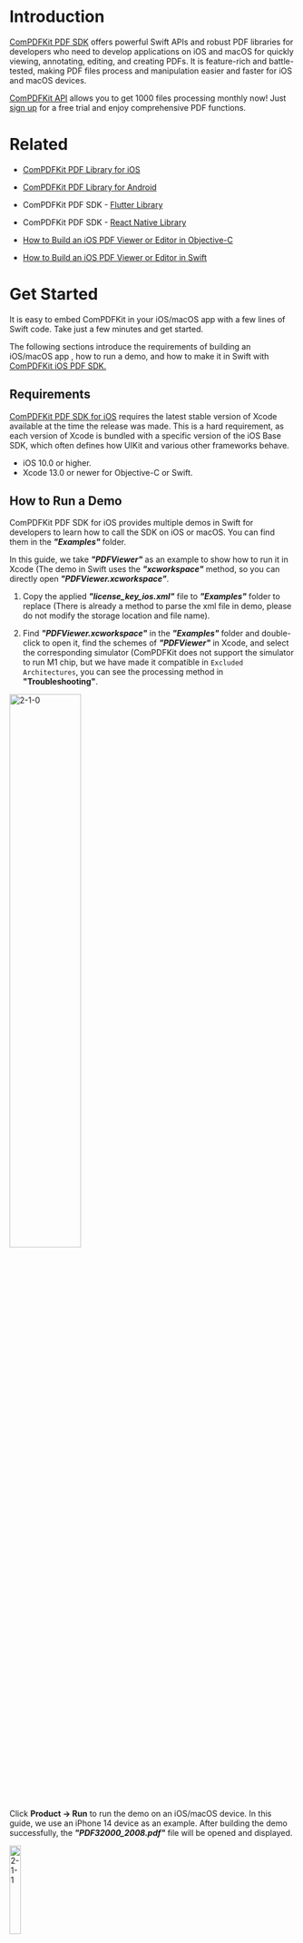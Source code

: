# Introduction

[ComPDFKit PDF SDK](https://www.compdf.com/) offers powerful Swift APIs and robust PDF libraries for developers who need to develop applications on iOS and macOS for quickly viewing, annotating, editing, and creating PDFs. It is feature-rich and battle-tested, making PDF files process and manipulation easier and faster for iOS and macOS devices.

[ComPDFKit API](https://api.compdf.com/api/pricing) allows you to get 1000 files processing monthly now! Just [sign up](https://api.compdf.com/signup) for a free trial and enjoy comprehensive PDF functions.

# Related

- [ComPDFKit PDF Library for iOS](https://github.com/ComPDFKit/compdfkit-pdf-sdk-ios)

- [ComPDFKit PDF Library for Android](https://github.com/ComPDFKit/PDF-SDK-Android)

- ComPDFKit PDF SDK - [Flutter Library](https://pub.dev/packages/compdfkit_flutter)

- ComPDFKit PDF SDK - [React Native Library](https://www.compdf.com/react-native)

- [How to Build an iOS PDF Viewer or Editor in Objective-C](https://www.compdf.com/blog/build-an-ios-pdf-viewer-or-editor-in-objective-c)

- [How to Build an iOS PDF Viewer or Editor in Swift](https://www.compdf.com/blog/build-an-ios-pdf-viewer-or-editor-in-swift)

  

# Get Started

It is easy to embed ComPDFKit in your iOS/macOS app with a few lines of Swift code. Take just a few minutes and get started. 

The following sections introduce the requirements of building an iOS/macOS app , how to run a demo, and how to make it in Swift with [ComPDFKit iOS PDF SDK.](https://www.compdf.com/ios) 



## Requirements

[ComPDFKit PDF SDK for iOS](https://www.compdf.com/guides/pdf-sdk/ios/overview) requires the latest stable version of Xcode available at the time the release was made. This is a hard requirement, as each version of Xcode is bundled with a specific version of the iOS Base SDK, which often defines how UIKit and various other frameworks behave. 

- iOS 10.0 or higher.
- Xcode 13.0 or newer for Objective-C or Swift.



## How to Run a Demo

ComPDFKit PDF SDK for iOS provides multiple demos in Swift for developers to learn how to call the SDK on iOS or macOS. You can find them in the ***"Examples"*** folder.

In this guide, we take ***"PDFViewer"*** as an example to show how to run it in Xcode (The demo in Swift uses the ***"xcworkspace"*** method, so you can directly open ***"PDFViewer.xcworkspace"***.

1. Copy the applied ***"license_key_ios.xml"*** file to ***"Examples"*** folder to replace (There is already a method to parse the xml file in demo, please do not modify the storage location and file name).

2. Find ***"PDFViewer.xcworkspace"*** in the ***"Examples"*** folder and double-click to open it, find the schemes of ***"PDFViewer"*** in Xcode, and select the corresponding simulator (ComPDFKit does not support the simulator to run M1 chip, but we have made it compatible in `Excluded Architectures`, you can see the processing method in **"Troubleshooting"**.

<img align="center" src="image/2-1-0.png" alt="2-1-0" width="50%" height="50%" />

Click **Product -> Run** to run the demo on an iOS/macOS device. In this guide, we use an iPhone 14 device as an example. After building the demo successfully, the ***"PDF32000_2008.pdf"*** file will be opened and displayed.

<img align="center" src="image/2-1-1.png" alt="2-1-1" width="20%" height="20%" />

**Note:** *This is a demo project, presenting completed [ComPDFKit PDF SDK](https://www.compdf.com/pdf-sdk) functions. The functions might be different based on the license you have purchased. Please check that the functions you choose work fine in this demo project.*



## How to Make an iOS App in Swift with ComPDFKit

This section will help you to quickly get started with ComPDFKit PDF SDK to make an iOS/macOS app in Swift with step-by-step instructions, which include the following steps:

- Create a new iOS/macOS project in Swift.
- Integrate ComPDFKit into your apps.
- Apply the license key.
- Display a PDF document.

### Create a New iOS Project in Swift

In this guide, we use Xcode 12.4 to create a new iOS project.

1. Fire up Xcode, choose **File** -> **New** -> **Project...**, and then select **iOS** -> **Single View Application**. Click **Next**.

<img align="center" src="image/2-2.png" width="50%" height="50%" />

2. Choose the options for your new project. Please make sure to choose Swift as the programming language. Then, click **Next**.

<img align="center" src="image/2-3.png" width="50%" height="50%" />

3. Place the project to the location as desired. Then, click **Create**.



### Integrate ComPDFKit into Your Apps

To add the dynamic xcframework ***"ComPDFKit.xcframework"*** into the ***"PDFViewer"*** project, please follow the steps below:

1. Right-click the ***"PDFViewer"*** project, select **Add Files to "PDFViewer"...**.

   <img align="center" src="image/2-4.png" width="50%" height="50%" />

2. Find and choose ***"ComPDFKit.xcframework"*** in the download package, and then click **Add**.

   **Note:** *Make sure to check the **Copy items if needed** option.*

   <img align="center" src="image/2-5.png" width="50%" height="50%" />

3. Then, the ***"PDFViewer"*** project will look like the following picture.

   <img align="center" src="image/2-6.png" width="50%" height="50%" />

4. Add the dynamic xcframework ***"ComPDFKit.xcframework"*** to the Xcode's **Embedded Binaries**. Left-click the project, find **Embedded Binaries** in the **General** tab, and choose **Embed & Sign**.

   <img align="center" src="image/2-7.png" width="50%" height="50%" />

5. For earlier versions of Xcode (like Xcode 13), the Bitcode option might be turned on by default, which requires it to be turned off to run. The precise steps to do this are illustrated as shown in the picture below. 

   <img align="center" src="image/2-7-1.jpg" alt="2-7-1" width="50%" height="50%" />



### Apply the License Key

Contact [ComPDFKit's sales team](https://www.compdf.com/contact-sales) to get a license for free to test this project. 

1. Import the header file ***"ComPDFKit"*** to `AppDelegate.swift`.

2. License initialize:

   **Online license:** 

   Follow the code below and call the method `CPDFKit.verify(withOnlineLicense: "YOUR_LICENSE_KEY_GOES_HERE") { code, message in}`   in  ` func application(_ application: UIApplication, didFinishLaunchingWithOptions launchOptions: [UIApplication.LaunchOptionsKey: Any]?) -> Bool`. You need to replace the  **LICENSE_KEY** with the license you obtained.

      ```swift
     func application(_ application: UIApplication, didFinishLaunchingWithOptions launchOptions: [UIApplication.LaunchOptionsKey: Any]?) -> Bool {
     // Set your online license key here. ComPDFKit is commercial software.
     // Each ComPDFKit license is bound to a specific app bundle id.
     // com.compdfkit.pdfviewe
       
       CPDFKit.verify(withOnlineLicense: "YOUR_LICENSE_KEY_GOES_HERE") { code, message in
       }
   }
      ```

   **Offline license:**

    Follow the code below and call the method `CPDFKit.verifyWithKey:"LICENSE_SECRET"` in `func application(_ application: UIApplication, didFinishLaunchingWithOptions launchOptions: [UIApplication.LaunchOptionsKey: Any]?) -> Bool `. You need to replace the  **LICENSE_KEY**  with the license you obtained.

   ```swift
     func application(_ application: UIApplication, didFinishLaunchingWithOptions launchOptions: [UIApplication.LaunchOptionsKey: Any]?) -> Bool {
     // Set your license key here. ComPDFKit is commercial software.
     // Each ComPDFKit license is bound to a specific app bundle id.
     // com.compdfkit.pdfviewer
       
       CPDFKit.verify(withKey: "YOUR_LICENSE_KEY_GOES_HERE")
       return true
   }
   ```


3. Compile and run the project. If the console outputs "version information", it means that the license has been set successfully. Otherwise, please check "Troubleshooting" or check error logs in the console to quickly identify and solve the issue. 


### Display a PDF Document

So far, we have added ***"ComPDFKit.xcframework"*** to the ***"PDFViewer"*** project and finished the initialization of the ComPDFKit PDF SDK. Now, let’s start building a simple PDF viewer with just a few lines of code.

1. Prepare a test PDF file, and drag and drop it into the newly created **PDFView** project. In this way, you can load and preview the local PDF document using `NSBundle`. The following image shows an example of importing a PDF document named "Online5" into the project.

   <img align="center" src="image/2-7-2.jpg" alt="2-7-2" width="50%" height="50%" />

2. Import `ComPDFKit`  at the top of your `UIViewController.swift` subclass implementation:

   ```swift
   import ComPDFKit
   ```

3. Create a `CPDFDocument` object through **NSURL**, and create a `CPDFView` to display it. The following code shows how to load PDF data using a local PDF path and display it by `CPDFView`.

   ```swift
   guard let filePath = Bundle.main.path(forResource: "Online5", ofType: "pdf") else { return  }
   let url = URL(fileURLWithPath: filePath)
   let document = CPDFDocument(url: url)
   
   let rect = self.view.bounds
   let pdfView = CPDFView(frame: self.view.bounds)
   pdfView.autoresizingMask = [.flexibleWidth, .flexibleHeight]
   pdfView.document = document
   ```

4. Add the created `CPDFView` to the view of the current controller. The sample code is shown below.

   ```swift
   self.view.addSubview(pdfView)
   ```

5. The code shown here is a collection of the steps mentioned above:

   ```swift
   override func viewWillAppear(_ animated: Bool) {
        super.viewWillAppear(animated)
           
        guard let filePath = Bundle.main.path(forResource: "Online5", ofType: "pdf") else { return  }
        let url = URL(fileURLWithPath: filePath)
        let document = CPDFDocument(url: url)
   
        let rect = self.view.bounds
        let pdfView = CPDFView(frame: self.view.bounds)
        pdfView.autoresizingMask = [.flexibleWidth, .flexibleHeight]
        pdfView.document = document
        self.view.addSubview(pdfView)
   }
   ```

6. Connect your device or simulator, and use the shortcut **Command_R** to run the App. The PDF file will be opened and displayed.

   <img align="center" src="image/2-7-3.jpg" alt="2-7-3" width="50%" height="50%" />



### Troubleshooting

1. Bitcode

   Even when all configurations are correct, there may still be compilation errors. First, check if the Bitcode is disabled. In earlier versions of Xcode (such as Xcode 13), the Bitcode option may be enabled by default. It needs to be set to **No** in order to run the app.

2. License

   If a License setting error occurs, ensure that the Identity (Bundle ID) setting in **General** matches the Bundle ID you provided when contacting us for the license. If an expired License message appears, please contact the [ComPDFKit team](https://www.compdf.com/contact-sales) to obtain the latest License and Key.


3. Cannot Run on i386 Architecture Simulator

   The version of Xcode 12.5 or newer, doesn't support i386 simulators. Apple dropped the i386 after switching to ARM processors and no longer maintains i386 architecture simulators. Please use ARM simulators or x86_64 architecture simulators to test and develop your program.

   So you need to search for **Excluded Architectures** in **Build Settings** in **TARGETS**, and then double-click it. A pop-up window will be popped up, click the plus sign (as shown below) to add **i386**.

   <img align="center" src="image/2-7-4.png" alt="2-7-4" width="50%" height="50%" />

4. No PDF Displayed

   Check if the special encoding is required in the path we passed in, or if the local path we passed in exists.


5. Other Problems

   If you meet some other problems when integrating our ComPDFKit PDF SDK for iOS, feel free to contact [ComPDFKit's support team](https://www.compdf.com/support).

# Samples

There are many samples in the **Samples** folder that demonstrate the main features of the [ComPDFKit API](https://api.compdf.com/) and how to use them, such as adding watermarks, comments, forms, etc. to PDFs. You can copy the code, add it to your project and run it directly. Or, you can get our [code examples for iOS](https://www.compdf.com/guides/pdf-sdk/ios/examples). To learn more about the ComPDFKit API, please visit our [API Reference](https://developers.compdf.com/guides/pdf-sdk/ios/api-reference/index).


# Support

[ComPDFKit]((https://www.compdf.com)) has a professional R&D team that produces comprehensive technical documentation and guides to help developers. Also, you can get an immediate response when reporting your problems to our support team.

- For detailed information, please visit our [Guides](https://www.compdf.com/guides/pdf-sdk/ios/overview) page.

- Stay updated with the latest improvements through our [Changelog](https://www.compdf.com/pdf-sdk/changelog-ios).

- For technical assistance, please reach out to our [Technical Support](https://www.compdf.com/support).

- To get more details and an accurate quote, please contact our [Sales Team](https://compdf.com/contact-us).




# License

ComPDFKit PDF SDK supports flexible licensing options, please contact [our sales team](mailto:support@compdf.com) to know more. Each license is only valid for one application ID in development mode.  However, any documents, sample code, or source code distribution from the released package of ComPDFKit PDF SDK to any third party is prohibited.



# Note

We are glad to announce that you can register a ComPDFKit API account for a [free trial](https://api.compdf.com/api/pricing) to process 1000 documents per month for free.


